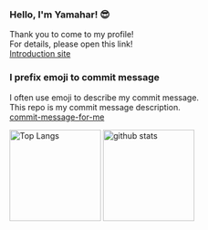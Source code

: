 ### Hello, I'm Yamahar! :sunglasses:

Thank you to come to my profile!  
For details, please open this link!  
[Introduction site](https://yamahar.work)

### I prefix emoji to commit message

I often use emoji to describe my commit message.  
This repo is my commit message description.  
[commit-message-for-me](https://github.com/shebang-sh/commit-message-for-me)

<p align="left">

<img alt="Top Langs" height="160px" src="https://github-readme-stats.vercel.app/api/top-langs/?username=shebang-sh&hide=html&layout=compact">
<img alt="github stats" height="160px" src="https://github-readme-stats.vercel.app/api?username=shebang-sh&show_icons=true&count_private=true">

</p>
